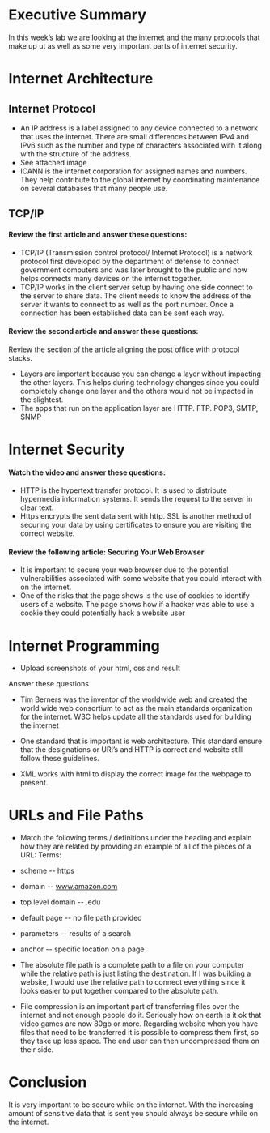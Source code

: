 # Executive Summary
In this week’s lab we are looking at the internet and the many protocols that make up ut as well as some very important parts of internet security. 
# Internet Architecture

## Internet Protocol
* An IP address is a label assigned to any device connected to a network that uses the internet. There are small differences between IPv4 and IPv6 such as the number and type of characters associated with it along with the structure of the address. 
* See attached image
* ICANN is the internet corporation for assigned names and numbers. They help contribute to the global internet by coordinating maintenance on several databases that many people use. 
## TCP/IP

#### Review the first article and answer these questions:
* TCP/IP (Transmission control protocol/ Internet Protocol) is a network protocol first developed by the department of defense to connect government computers and was later brought to the public and now helps connects many devices on the internet together. 
* TCP/IP works in the client server setup by having one side connect to the server to share data. The client needs to know the address of the server it wants to connect to as well as the port number. Once a connection has been established data can be sent each way. 

#### Review the second article and answer these questions:
Review the section of the article aligning the post office with protocol stacks.  
* Layers are important because you can change a layer without impacting the other layers. This helps during technology changes since you could completely change one layer and the others would not be impacted in the slightest. 
* The apps that run on the application layer are HTTP. FTP. POP3, SMTP, SNMP

# Internet Security
#### Watch the video and answer these questions:
* HTTP is the hypertext transfer protocol. It is used to distribute hypermedia information systems. It sends the request to the server in clear text. 
* Https encrypts the sent data sent with http. SSL is another method of securing your data by using certificates to ensure you are visiting the correct website.  

#### Review the following article: Securing Your Web Browser 
* It is important to secure your web browser due to the potential vulnerabilities associated with some website that you could interact with on the internet. 
* One of the risks that the page shows is the use of cookies to identify users of a website. The page shows how if a hacker was able to use a cookie they could potentially hack a website user
 
# Internet Programming

* Upload screenshots of your html, css and result

Answer these questions
* Tim Berners was the inventor of the worldwide web and created the world wide web consortium to act as the main standards organization for the internet. W3C helps update all the standards used for building the internet  

*	One standard that is important is web architecture. This standard ensure that the designations or URI’s and HTTP is correct and website still follow these guidelines. 
*	XML works with html to display the correct image for the webpage to present. 

# URLs and File Paths
* Match the following terms / definitions under the heading and explain how they are related by providing an example of all of the pieces of a URL: 
Terms: 
* scheme -- https
* domain -- www.amazon.com
* top level domain -- .edu
* default page -- no file path provided 
* parameters -- results of a search
* anchor -- specific location on a page


* The absolute file path is a complete path to a file on your computer while the relative path is just listing the destination. If I was building a website, I would use the relative path to connect everything since it looks easier to put together compared to the absolute path. 

* File compression is an important part of transferring files over the internet and not enough people do it. Seriously how on earth is it ok that video games are now 80gb or more. Regarding website when you have files that need to be transferred it is possible to compress them first, so they take up less space. The end user can then uncompressed them on their side. 

# Conclusion
It is very important to be secure while on the internet. With the increasing amount of sensitive data that is sent you should always be secure while on the internet. 
